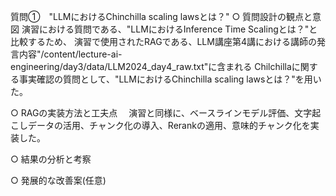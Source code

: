 
質問①　"LLMにおけるChinchilla scaling lawsとは？"
○ 質問設計の観点と意図
  演習における質問である、"LLMにおけるInference Time Scalingとは？"と比較するため、
  演習で使用されたRAGである、LLM講座第4講における講師の発言内容"/content/lecture-ai-engineering/day3/data/LLM2024_day4_raw.txt"に含まれる
  Chilchillaに関する事実確認の質問として、"LLMにおけるChinchilla scaling lawsとは？"を用いた。

○ RAGの実装方法と工夫点
　演習と同様に、ベースラインモデル評価、文字起こしデータの活用、チャンク化の導入、Rerankの適用、意味的チャンク化を実装した。

○ 結果の分析と考察


○ 発展的な改善案(任意)


